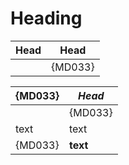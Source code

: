 # Heading

Head    | Head
--------|------------
<br/>   | {MD033}

{MD033} | <i>Head</i>
--------|------------
<br/>   | {MD033}
text    | text
{MD033} | <b>text</b>
